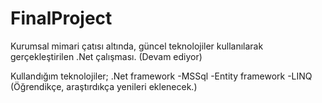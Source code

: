 # FinalProject
Kurumsal mimari çatısı altında, güncel teknolojiler kullanılarak gerçekleştirilen .Net çalışması. (Devam ediyor)

Kullandığım teknolojiler;
.Net framework
  -MSSql
  -Entity framework
  -LINQ
  (Öğrendikçe, araştırdıkça yenileri eklenecek.)
